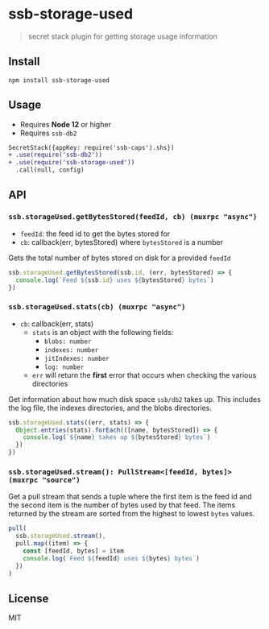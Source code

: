 # ssb-storage-used

> secret stack plugin for getting storage usage information


## Install

`npm install ssb-storage-used`

## Usage

* Requires **Node 12** or higher
* Requires `ssb-db2`

```diff
SecretStack({appKey: require('ssb-caps').shs})
+ .use(require('ssb-db2'))
+ .use(require('ssb-storage-used'))
  .call(null, config)
```

## API

### `ssb.storageUsed.getBytesStored(feedId, cb) (muxrpc "async")`

- `feedId`: the feed id to get the bytes stored for
- `cb`: callback(err, bytesStored) where `bytesStored` is a number

Gets the total number of bytes stored on disk for a provided `feedId`

```js
ssb.storageUsed.getBytesStored(ssb.id, (err, bytesStored) => {
  console.log(`Feed ${ssb.id} uses ${bytesStored} bytes`)
})
```

### `ssb.storageUsed.stats(cb) (muxrpc "async")`

- `cb`: callback(err, stats)
  - `stats` is an object with the following fields:
    - `blobs: number`
    - `indexes: number`
    - `jitIndexes: number`
    - `log: number`
  - `err` will return the **first** error that occurs when checking the various directories

Get information about how much disk space `ssb/db2` takes up. This includes the log file, the indexes directories, and the blobs directories.

```js
ssb.storageUsed.stats((err, stats) => {
  Object.entries(stats).forEach(([name, bytesStored]) => {
    console.log(`${name} takes up ${bytesStored} bytes`)
  })
})
```

### `ssb.storageUsed.stream(): PullStream<[feedId, bytes]> (muxrpc "source")`

Get a pull stream that sends a tuple where the first item is the feed id and the second item is the number of bytes used by that feed. The items returned by the stream are sorted from the highest to lowest `bytes` values.

```js
pull(
  ssb.storageUsed.stream(),
  pull.map((item) => {
    const [feedId, bytes] = item
    console.log(`Feed ${feedId} uses ${bytes} bytes`)
  })
)
```

## License

MIT

